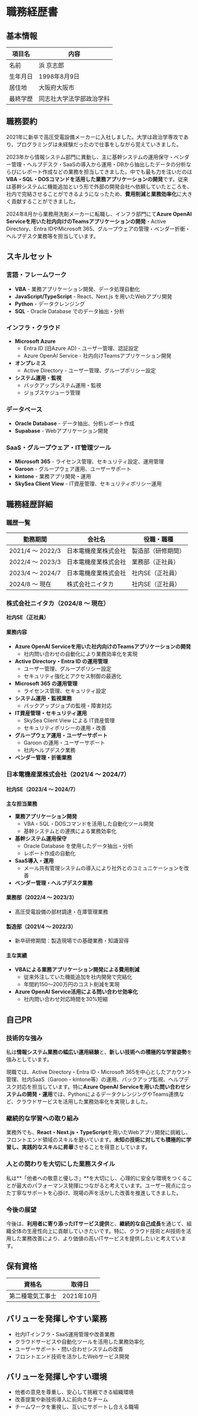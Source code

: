 # 職務経歴書

## 基本情報

| 項目名   | 内容                   |
| -------- | ---------------------- |
| 名前     | 浜 京志郎              |
| 生年月日 | 1998年8月9日           |
| 居住地   | 大阪府大阪市           |
| 最終学歴 | 同志社大学法学部政治学科 |

## 職務要約

2021年に新卒で高圧受電設備メーカーに入社しました。大学は政治学専攻であり、プログラミングは未経験だったので仕事をしながら覚えていきました。

2023年から情報システム部門に異動し、主に基幹システムの運用保守・ベンダー管理・ヘルプデスク・SaaSの導入から運用・DBから抽出したデータの分析ならびにレポート作成などの業務を担当してきました。中でも最も力を注いだのは**VBA・SQL・DOSコマンドを活用した業務アプリケーションの開発**です。従来は基幹システムに機能追加という形で外部の開発会社へ依頼していたところを、社内で完結させることができるようになったため、**費用削減と業務効率化**に大きく貢献することができました。

2024年8月から業務用洗剤メーカーに転職し、インフラ部門にて**Azure OpenAI Serviceを用いた社内向けのTeamsアプリケーションの開発**・Active Directory、Entra IDやMicrosoft 365、グループウェアの管理・ベンダー折衝・ヘルプデスク業務等を担当しています。

## スキルセット

### 言語・フレームワーク

- **VBA** - 業務アプリケーション開発、データ処理自動化
- **JavaScript/TypeScript** - React、Next.js を用いたWebアプリ開発
- **Python** - データクレンジング
- **SQL** - Oracle Database でのデータ抽出・分析

### インフラ・クラウド

- **Microsoft Azure**
  - Entra ID (旧Azure AD) - ユーザー管理、認証設定
  - Azure OpenAI Service - 社内向けTeamsアプリケーション開発
- **オンプレミス**
  - Active Directory - ユーザー管理、グループポリシー設定
- **システム運用・監視**
  - バックアップシステム運用・監視
  - ジョブスケジューラ管理

### データベース

- **Oracle Database** - データ抽出、分析レポート作成
- **Supabase** - Webアプリケーション開発

### SaaS・グループウェア・IT管理ツール

- **Microsoft 365** - ライセンス管理、セキュリティ設定、運用管理
- **Garoon** - グループウェア運用、ユーザーサポート
- **kintone** - 業務アプリ開発・運用
- **SkySea Client View** - IT資産管理、セキュリティポリシー運用

## 職務経歴詳細

### 職歴一覧

| 勤務期間            | 会社名            | 役職・職種       |
| ------------------- | ----------------- | ---------------- |
| 2021/4 ～ 2022/3   | 日本電機産業株式会社 | 製造部（研修期間） |
| 2022/4 ～ 2023/3   | 日本電機産業株式会社 | 業務部（正社員）   |
| 2023/4 ～ 2024/7   | 日本電機産業株式会社 | 社内SE（正社員）   |
| 2024/8 ～ 現在     | 株式会社ニイタカ     | 社内SE（正社員）   |

### 株式会社ニイタカ（2024/8 ～ 現在）
**社内SE（正社員）**

#### 業務内容
- **Azure OpenAI Serviceを用いた社内向けのTeamsアプリケーションの開発**
  - 社内問い合わせの自動化により業務効率化を実現
- **Active Directory・Entra ID の運用管理**
  - ユーザー管理、グループポリシー設定
  - セキュリティ強化とアクセス制御の最適化
- **Microsoft 365 の運用管理**
  - ライセンス管理、セキュリティ設定
- **システム運用・監視業務**
  - バックアップジョブの監視・障害対応
- **IT資産管理・セキュリティ運用**
  - SkySea Client View による IT資産管理
  - セキュリティポリシーの運用・改善
- **グループウェア運用・ユーザーサポート**
  - Garoon の運用・ユーザーサポート
  - 社内ヘルプデスク業務
- **ベンダー管理・折衝業務**

### 日本電機産業株式会社（2021/4 ～ 2024/7）

#### 社内SE（2023/4 ～ 2024/7）
**主な担当業務**
- **業務アプリケーション開発**
  - VBA・SQL・DOSコマンドを活用した自動化ツール開発
  - 基幹システムとの連携による業務効率化
- **基幹システム運用保守**
  - Oracle Database を使用したデータ抽出・分析
  - レポート作成の自動化
- **SaaS導入・運用**
  - メール共有管理システムの導入により社外とのコミュニケーションを改善
- **ベンダー管理・ヘルプデスク業務**

#### 業務部（2022/4 ～ 2023/3）
- 高圧受電設備の部材調達・在庫管理業務

#### 製造部（2021/4 ～ 2022/3）
- 新卒研修期間：製造現場での基礎業務・知識習得

#### 主な実績
- **VBAによる業務アプリケーション開発による費用削減**
  - 従来外注していた機能追加を社内開発で完結化
  - 年間約150～200万円のコスト削減を実現
- **Azure OpenAI Service活用による問い合わせ効率化**
  - 社内問い合わせ対応時間を30%短縮

## 自己PR

### 技術的な強み
私は**情報システム業務の幅広い運用経験**と、**新しい技術への積極的な学習姿勢**を強みとしています。

現職では、Active Directory・Entra ID・Microsoft 365を中心としたアカウント管理、社内SaaS（Garoon・kintone等）の運用、バックアップ監視、ヘルプデスク対応を担当しています。特に**Azure OpenAI Serviceを用いた問い合わせシステムの開発・運用**では、PythonによるデータクレンジングやTeams連携など、クラウドサービスを活用した業務効率化を実現しました。

### 継続的な学習への取り組み
業務外でも、**React・Next.js・TypeScript**を用いたWebアプリ開発に挑戦し、フロントエンド領域のスキルを磨いています。**未知の技術に対しても積極的に学習し、実践的なスキルに昇華**させることを得意としています。

### 人との関わりを大切にした業務スタイル
私は**「他者への敬意と優しさ」**を大切にし、心理的に安全な環境をつくることが最大のパフォーマンス発揮につながると考えています。ユーザー視点に立った丁寧なサポートを心掛け、現場の声を活かした改善を推進してきました。

### 今後の展望
今後は、**利用者に寄り添ったITサービス提供**と、**継続的な自己成長**を通じて、組織全体の生産性向上に貢献していきたいです。特に、クラウド技術とAI技術を活用した業務改善により、より価値の高いITサービスを提供したいと考えています。

## 保有資格

| 資格名           | 取得日    |
| ---------------- | --------- |
| 第二種電気工事士 | 2021年10月 |


## バリューを発揮しやすい業務

- 社内ITインフラ・SaaS運用管理や改善業務
- クラウドサービスや自動化ツールを活用した業務効率化
- ユーザーサポート・問い合わせシステムの改善
- フロントエンド技術を活かしたWebサービス開発

## バリューを発揮しやすい環境

- 他者の意見を尊重し、安心して挑戦できる組織環境
- 改善提案や新技術導入に前向きなチーム
- チームワークを重視し、互いにサポートし合える職場
